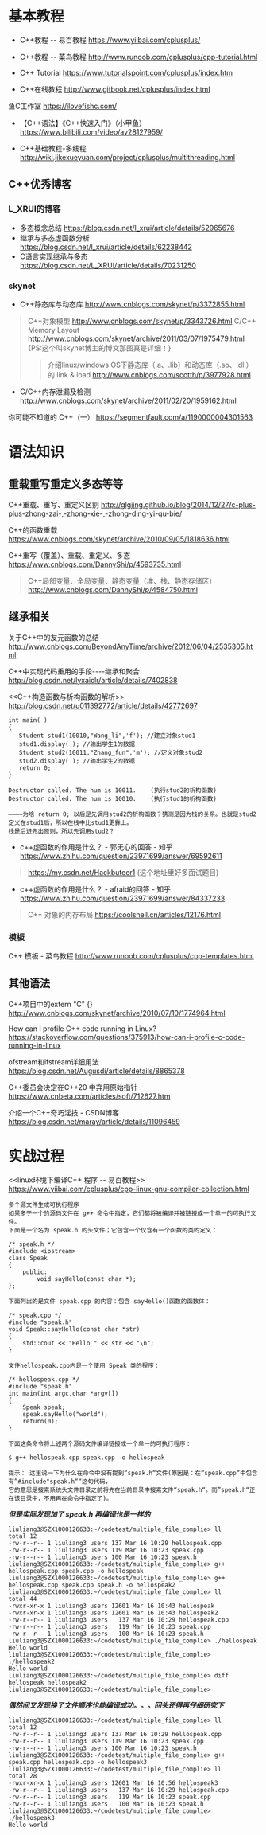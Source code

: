 
# 基本教程

- C++教程 -- 易百教程
https://www.yiibai.com/cplusplus/

- C++教程 -- 菜鸟教程
http://www.runoob.com/cplusplus/cpp-tutorial.html

- C++ Tutorial
https://www.tutorialspoint.com/cplusplus/index.htm

- C++在线教程
http://www.gitbook.net/cplusplus/index.html

鱼C工作室 https://ilovefishc.com/
- 【C++语法】《C++快速入门》（小甲鱼） https://www.bilibili.com/video/av28127959/

- C++基础教程-多线程
http://wiki.jikexueyuan.com/project/cplusplus/multithreading.html

## C++优秀博客

### L_XRUI的博客
- 多态概念总结
https://blog.csdn.net/l_xrui/article/details/52965676
- 继承与多态虚函数分析
https://blog.csdn.net/l_xrui/article/details/62238442
- C语言实现继承与多态
https://blog.csdn.net/L_XRUI/article/details/70231250

### skynet

- C++静态库与动态库
http://www.cnblogs.com/skynet/p/3372855.html
> C++对象模型 http://www.cnblogs.com/skynet/p/3343726.html
> C/C++ Memory Layout http://www.cnblogs.com/skynet/archive/2011/03/07/1975479.html
> {PS:这个叫skynet博主的博文那图真是详细！}
>> 介绍linux/windows OS下静态库（.a、.lib）和动态库（.so、.dll）的 link & load http://www.cnblogs.com/scotth/p/3977928.html
- C/C++内存泄漏及检测 http://www.cnblogs.com/skynet/archive/2011/02/20/1959162.html


你可能不知道的 C++（一）
https://segmentfault.com/a/1190000004301563


# 语法知识

## 重载重写重定义多态等等

C++重载、重写、重定义区别
http://glgjing.github.io/blog/2014/12/27/c-plus-plus-zhong-zai-,-zhong-xie-,-zhong-ding-yi-qu-bie/

C++的函数重载
https://www.cnblogs.com/skynet/archive/2010/09/05/1818636.html


C++重写（覆盖）、重载、重定义、多态
https://www.cnblogs.com/DannyShi/p/4593735.html
> C++局部变量、全局变量、静态变量（堆、栈、静态存储区） http://www.cnblogs.com/DannyShi/p/4584750.html

## 继承相关

关于C++中的友元函数的总结
http://www.cnblogs.com/BeyondAnyTime/archive/2012/06/04/2535305.html

C++中实现代码重用的手段----继承和聚合
http://blog.csdn.net/lyxaiclr/article/details/7402838

<<C++构造函数与析构函数的解析>>
http://blog.csdn.net/u011392772/article/details/42772697
```
int main( )
{
   Student stud1(10010,"Wang_li",'f'); //建立对象stud1
   stud1.display( ); //输出学生1的数据
   Student stud2(10011,"Zhang_fun",'m'); //定义对象stud2
   stud2.display( ); //输出学生2的数据
   return 0;
}

Destructor called. The num is 10011.    (执行stud2的析构函数)
Destructor called. The num is 10010.    (执行stud1的析构函数)

————为啥 return 0; 以后是先调用stud2的析构函数？猜测是因为栈的关系。也就是stud2定义在stud1后，所以在栈中比stud1更靠上。
栈是后进先出原则，所以先调用stud2？
```

- c++虚函数的作用是什么？ - 郭无心的回答 - 知乎
https://www.zhihu.com/question/23971699/answer/69592611
> https://my.csdn.net/Hackbuteer1 (这个地址里好多面试题目)
- c++虚函数的作用是什么？ - afraid的回答 - 知乎
https://www.zhihu.com/question/23971699/answer/84337233
> C++ 对象的内存布局 https://coolshell.cn/articles/12176.html

### 模板

C++ 模板 - 菜鸟教程 http://www.runoob.com/cplusplus/cpp-templates.html

## 其他语法

C++项目中的extern "C" {}
http://www.cnblogs.com/skynet/archive/2010/07/10/1774964.html

How can I profile C++ code running in Linux?
https://stackoverflow.com/questions/375913/how-can-i-profile-c-code-running-in-linux

ofstream和ifstream详细用法
https://blog.csdn.net/Augusdi/article/details/8865378

C++委员会决定在C++20 中弃用原始指针
https://www.cnbeta.com/articles/soft/712627.htm

介绍一个C++奇巧淫技 - CSDN博客
https://blog.csdn.net/maray/article/details/11096459

# 实战过程

<<linux环境下编译C++ 程序 -- 易百教程>>
https://www.yiibai.com/cplusplus/cpp-linux-gnu-compiler-collection.html
```
多个源文件生成可执行程序
如果多于一个的源码文件在 g++ 命令中指定，它们都将被编译并被链接成一个单一的可执行文件。
下面是一个名为 speak.h 的头文件；它包含一个仅含有一个函数的类的定义：

/* speak.h */
#include <iostream>
class Speak
{
    public:
        void sayHello(const char *);
};

下面列出的是文件 speak.cpp 的内容：包含 sayHello()函数的函数体：

/* speak.cpp */
#include "speak.h"
void Speak::sayHello(const char *str)
{
    std::cout << "Hello " << str << "\n";
}

文件hellospeak.cpp内是一个使用 Speak 类的程序：

/* hellospeak.cpp */
#include "speak.h"
int main(int argc,char *argv[])
{
    Speak speak;
    speak.sayHello("world");
    return(0);
}

下面这条命令将上述两个源码文件编译链接成一个单一的可执行程序：

$ g++ hellospeak.cpp speak.cpp -o hellospeak

提示： 这里说一下为什么在命令中没有提到“speak.h“文件(原因是：在“speak.cpp“中包含有”#include"speak.h““这句代码，
它的意思是搜索系统头文件目录之前将先在当前目录中搜索文件“speak.h“。而”speak.h“正在该目录中，不用再在命令中指定了)。
```
***但是实际发现加了 speak.h 再编译也是一样的***
```
liuliang3@SZX1000126633:~/codetest/multiple_file_complie> ll
total 12
-rw-r--r-- 1 liuliang3 users 137 Mar 16 10:29 hellospeak.cpp
-rw-r--r-- 1 liuliang3 users 119 Mar 16 10:23 speak.cpp
-rw-r--r-- 1 liuliang3 users 100 Mar 16 10:23 speak.h
liuliang3@SZX1000126633:~/codetest/multiple_file_complie> g++ hellospeak.cpp speak.cpp -o hellospeak
liuliang3@SZX1000126633:~/codetest/multiple_file_complie> g++ hellospeak.cpp speak.cpp speak.h -o hellospeak2
liuliang3@SZX1000126633:~/codetest/multiple_file_complie> ll
total 44
-rwxr-xr-x 1 liuliang3 users 12601 Mar 16 10:43 hellospeak
-rwxr-xr-x 1 liuliang3 users 12601 Mar 16 10:43 hellospeak2
-rw-r--r-- 1 liuliang3 users   137 Mar 16 10:29 hellospeak.cpp
-rw-r--r-- 1 liuliang3 users   119 Mar 16 10:23 speak.cpp
-rw-r--r-- 1 liuliang3 users   100 Mar 16 10:23 speak.h
liuliang3@SZX1000126633:~/codetest/multiple_file_complie> ./hellospeak
Hello world
liuliang3@SZX1000126633:~/codetest/multiple_file_complie> ./hellospeak2
Hello world
liuliang3@SZX1000126633:~/codetest/multiple_file_complie> diff hellospeak hellospeak2
liuliang3@SZX1000126633:~/codetest/multiple_file_complie>
```
***偶然间又发现换了文件顺序也能编译成功。。。回头还得再仔细研究下***
```
liuliang3@SZX1000126633:~/codetest/multiple_file_complie> ll
total 12
-rw-r--r-- 1 liuliang3 users 137 Mar 16 10:29 hellospeak.cpp
-rw-r--r-- 1 liuliang3 users 119 Mar 16 10:23 speak.cpp
-rw-r--r-- 1 liuliang3 users 100 Mar 16 10:23 speak.h
liuliang3@SZX1000126633:~/codetest/multiple_file_complie> g++ speak.cpp hellospeak.cpp -o hellospeak3
liuliang3@SZX1000126633:~/codetest/multiple_file_complie> ll
total 28
-rwxr-xr-x 1 liuliang3 users 12601 Mar 16 10:56 hellospeak3
-rw-r--r-- 1 liuliang3 users   137 Mar 16 10:29 hellospeak.cpp
-rw-r--r-- 1 liuliang3 users   119 Mar 16 10:23 speak.cpp
-rw-r--r-- 1 liuliang3 users   100 Mar 16 10:23 speak.h
liuliang3@SZX1000126633:~/codetest/multiple_file_complie> ./hellospeak3
Hello world
```
